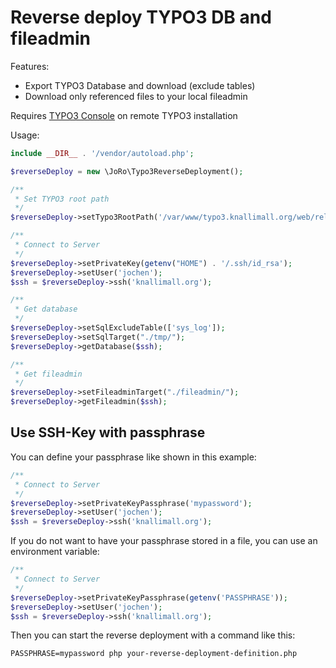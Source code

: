 Reverse deploy TYPO3 DB and fileadmin
=====================================

Features:
* Export TYPO3 Database and download (exclude tables)
* Download only referenced files to your local fileadmin

Requires [TYPO3 Console](https://packagist.org/packages/helhum/typo3-console) on remote TYPO3 installation

Usage:

```php
include __DIR__ . '/vendor/autoload.php';

$reverseDeploy = new \JoRo\Typo3ReverseDeployment();

/**
 * Set TYPO3 root path
 */
$reverseDeploy->setTypo3RootPath('/var/www/typo3.knallimall.org/web/releases/current/html/');

/**
 * Connect to Server
 */
$reverseDeploy->setPrivateKey(getenv("HOME") . '/.ssh/id_rsa');
$reverseDeploy->setUser('jochen');
$ssh = $reverseDeploy->ssh('knallimall.org');

/**
 * Get database
 */
$reverseDeploy->setSqlExcludeTable(['sys_log']);
$reverseDeploy->setSqlTarget("./tmp/");
$reverseDeploy->getDatabase($ssh);

/**
 * Get fileadmin
 */
$reverseDeploy->setFileadminTarget("./fileadmin/");
$reverseDeploy->getFileadmin($ssh);
```

Use SSH-Key with passphrase
---------------------------

You can define your passphrase like shown in this example:

```php
/**
 * Connect to Server
 */
$reverseDeploy->setPrivateKeyPassphrase('mypassword');
$reverseDeploy->setUser('jochen');
$ssh = $reverseDeploy->ssh('knallimall.org');
```

If you do not want to have your passphrase stored in a file, you can use an environment variable:

```php
/**
 * Connect to Server
 */
$reverseDeploy->setPrivateKeyPassphrase(getenv('PASSPHRASE'));
$reverseDeploy->setUser('jochen');
$ssh = $reverseDeploy->ssh('knallimall.org');
```

Then you can start the reverse deployment with a command like this:

```
PASSPHRASE=mypassword php your-reverse-deployment-definition.php
```
